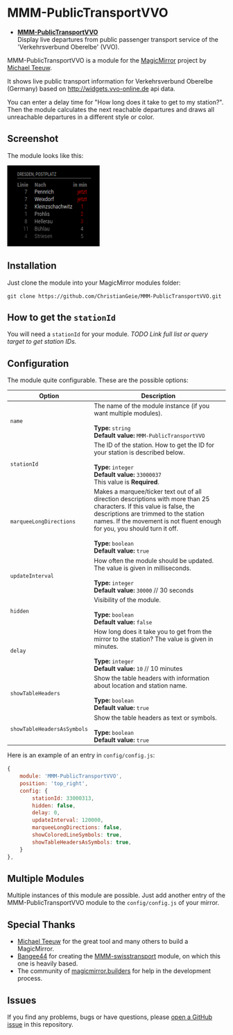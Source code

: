 # MMM-PublicTransportVVO


- **[MMM-PublicTransportVVO](https://github.com/ChristianGeie/MMM-PublicTransportVVO)** <br> Display live departures from public passenger transport service of the 'Verkehrsverbund Oberelbe' (VVO).


MMM-PublicTransportVVO is a module for the [MagicMirror](https://github.com/MichMich/MagicMirror) project by
[Michael Teeuw](https://github.com/MichMich).

It shows live public transport information for Verkehrsverbund Oberelbe (Germany) based on http://widgets.vvo-online.de api data.

You can enter a delay time for "How long does it take to get to my station?".
Then the module calculates the next reachable departures and draws all unreachable departures in a different style or color.

## Screenshot

The module looks like this:

![Example for Dresden, Postplatz with  delay of 3 minutes](img/MMM-PublicTransportVVO_screenshot.png)

## Installation

Just clone the module into your MagicMirror modules folder:

```
git clone https://github.com/ChristianGeie/MMM-PublicTransportVVO.git
```

## How to get the `stationId`

You will need a `stationId` for your module. *TODO* _Link full list or query target to get station IDs._

## Configuration

The module quite configurable. These are the possible options:

|Option|Description|
|---|---|
|`name`|The name of the module instance (if you want multiple modules).<br><br>**Type:** `string`<br>**Default value:** `MMM-PublicTransportVVO`|
|`stationId`|The ID of the station. How to get the ID for your station is described below.<br><br>**Type:** `integer`<BR>**Default value:** `33000037`<br> This value is **Required**.|
|`marqueeLongDirections`|Makes a marquee/ticker text out of all direction descriptions with more than 25 characters. If this value is false, the descriptions are trimmed to the station names. If the movement is not fluent enough for you, you should turn it off.<br><br>**Type:** `boolean`<br>**Default value:** `true`|
|`updateInterval`|How often the module should be updated. The value is given in milliseconds.<br><br>**Type:** `integer`<br>**Default value:** `30000` // 30 seconds|
|`hidden`|Visibility of the module.<br><br>**Type:** `boolean`<br>**Default value:** `false`|
|`delay`|How long does it take you to get from the mirror to the station? The value is given in minutes.<br><br>**Type:** `integer`<br>**Default value:** `10` // 10 minutes|
|`showTableHeaders`|Show the table headers with information about location and station name.<br><br>**Type:** `boolean`<br>**Default value:** `true`|
|`showTableHeadersAsSymbols`|Show the table headers as text or symbols.<br><br>**Type:** `boolean`<br>**Default value:** `true`|

Here is an example of an entry in `config/config.js`:

```javaScript
{
    module: 'MMM-PublicTransportVVO',
    position: 'top_right',
    config: {
        stationId: 33000313,
        hidden: false,
        delay: 0,
        updateInterval: 120000,
        marqueeLongDirections: false,
        showColoredLineSymbols: true,  
        showTableHeadersAsSymbols: true,
    }
},
```

## Multiple Modules

Multiple instances of this module are possible. Just add another entry of the MMM-PublicTransportVVO module to the `config/config.js` of your mirror.

## Special Thanks

* [Michael Teeuw](https://github.com/MichMich) for the great tool and many others to build a MagicMirror.
* [Bangee44](https://github.com/Bangee44) for creating the [MMM-swisstransport](https://github.com/Bangee44/MMM-swisstransport) module, on which this one is heavily based.
* The community of [magicmirror.builders](https://magicmirror.builders) for help in the development process.

## Issues

If you find any problems, bugs or have questions, please [open a GitHub issue](https://github.com/ChristianGeie/MMM-PublicTransportVVO/issues) in this repository.
